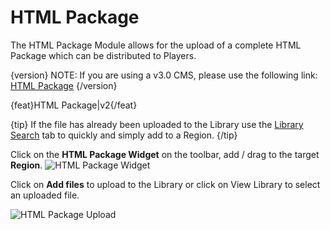 # HTML Package

The HTML Package Module allows for the upload of a complete HTML Package which can be distributed to Players.

{version}
NOTE: If you are using a v3.0 CMS, please use the following link: [HTML Package](media_module_htmlpackage.html)
{/version}

{feat}HTML Package|v2{/feat}

{tip}
If the file has already been uploaded to the Library use the [Library Search](layouts_library_search.html) tab to quickly and simply add to a Region.
{/tip}

Click on the **HTML Package Widget** on the toolbar,  add / drag to the target **Region**.  ![HTML Package Widget](img/v2_media_html_package.png)



Click on **Add files** to upload to the Library or click on View Library to select an uploaded file.

![HTML Package Upload](img/v2_media_html_package_upload.png)



